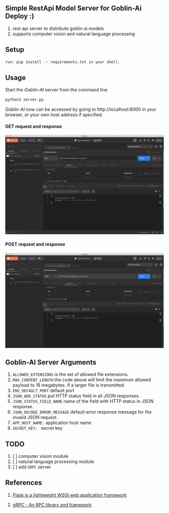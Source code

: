 ## Simple RestApi Model Server for Goblin-Ai Deploy :)
1. rest api server to distribute goblin ai models
2. supports computer vision and natural language processing

## Setup
``` bash
run: pip install -r requirements.txt in your shell.
```

## Usage
Start the *Goblin-AI* server from the command line
``` bash
python3 server.py
```
*Goblin-AI* now can be accessed by going to http://localhost:8000 in your browser, or your own host address if specified.

#### GET request and response
![get](fig/fig_2_rest_api_post.png)

#### POST request and response
![post](fig/fig_1_rest_api_get.png)

## Goblin-AI Server Arguments
 1. `ALLOWED_EXTENSIONS` is the set of allowed file extensions.
 2. `MAX_CONTENT_LENGTH` the code above will limit the maximum allowed payload to 16 megabytes. If a larger file is transmitted.
 3. `ENV_DEFAULT_PORT` default port
 4. `JSON_ADD_STATUS` put HTTP status field in all JSON responses.
 5. `JSON_STATUS_FIELD_NAME` name of the field with HTTP status in JSON response.
 6. `JSON_DECODE_ERROR_MESSAGE` default error response message for the invalid JSON request.
 7. `APP_HOST_NAME:` application host name
 8. `SECRET_KEY: ` secret key
 
## TODO
1. [ ] computer vision module
2. [ ] natural language processing module
3. [ ] add `GRPC` server

## References
1. [Flask is a lightweight WSGI web application framework](https://palletsprojects.com/p/flask/)

2. [gRPC - An RPC library and framework](https://grpc.io/)
